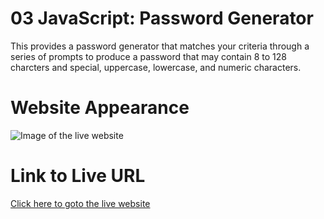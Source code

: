 # 03 JavaScript: Password Generator

This provides a password generator that matches your criteria through a series of prompts to produce a password that 
may contain 8 to 128 charcters and special, uppercase, lowercase, and numeric characters. 

# Website Appearance
![Image of the live website](https://github.com/Vivvec/Password-Generator/blob/main/assets/images/password-gen-screenshot.jpg)

# Link to Live URL
[Click here to goto the live website](https://vivvec.githun.io/Password-Generator/)


